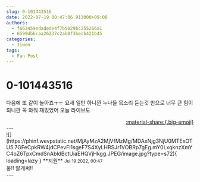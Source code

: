 ```yaml
---
slug: 0-101443516
date: 2022-07-19 00:47:06.913000+09:00
authors:
  - f663459edadede4f7b5029bc255266a1
  - 6599dbbcaa26237c2ab0f3becb421b45
categories:
  - Jiwon
tags:
  - Fan Post
---
```


# 0-101443516

<div class="post-container" markdown="1">
<div class="content-container md-sidebar__scrollwrap" markdown="1">

다음에 또 같이 놀아죠ㅜㅜ 요새 일만 하니깐 누나들 목소리 듣는것 만으로 너무 큰 힘이 되니깐 꼭 와줘 재밌었어 오늘 라이브도

</div>
</div>

<div style="text-align: right;" markdown="1">
<a href="https://weverse.io/fromis9/fanpost/0-101443516" style="text-align: right;">:material-share:{.big-emoji}</a>
</div>
---

<div class="comments-container md-sidebar__scrollwrap" markdown="1">
<div class="comment" markdown="1">
<div class='id-container' markdown="1">
![](https://phinf.wevpstatic.net/MjAyMzA2MjVfMzMg/MDAxNjg3NjU0MTExOTU5.7GFeCpkRW4jdCPevFi1sgeF7S4XyLHRSJr1VOBRp7gEg.mY0LxqknzXmYC4oZ6TpxCmdSnAbldBctUiaEHQVjHkgg.JPEG/image.jpg?type=s72){ loading=lazy }
**<span class="artist">지원</span>** <small>Jul 19 2022, 00:47</small><br>
</div>
<div class='comment-body' markdown="1">
웅!! 알게써!!
</div>
</div>
</div>
---
